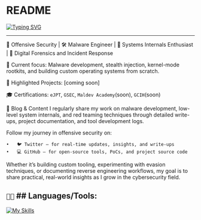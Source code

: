 # README

[![Typing SVG](https://readme-typing-svg.demolab.com/?lines=Cyber+Security+Engineer;Interested+in+Maldev+and+DFIR)](https://git.io/typing-svg)

---

🧠 Offensive Security  | 🛠 Malware Engineer | 🧬 Systems Internals Enthusiast | 🧐 Digital Forensics and Incident Response

🔬 Current focus:
Malware development, stealth injection, kernel-mode rootkits, and building custom operating systems from scratch.

📁 Highlighted Projects:
[coming soon]



🎓 Certifications:
`eJPT`, `GSEC`, `Maldev Academy`(soon), `GCIH`(soon)

📝 Blog & Content
I regularly share my work on malware development, low-level system internals, and red teaming techniques through detailed write-ups, project documentation, and tool development logs.

Follow my journey in offensive security on:

	•	🐦 Twitter — for real-time updates, insights, and write-ups
	•	💻 GitHub — for open-source tools, PoCs, and project source code

Whether it’s building custom tooling, experimenting with evasion techniques, or documenting reverse engineering workflows, my goal is to share practical, real-world insights as I grow in the cybersecurity field.


`👨‍💻` ## Languages/Tools:
---
[![My Skills](https://skillicons.dev/icons?i=c,java,bash,ansible,aws,azure,docker,ai,kali,linux,mint,obsidian,postman,py,redhat,vscode,vim,windows)](https://skillicons.dev)
